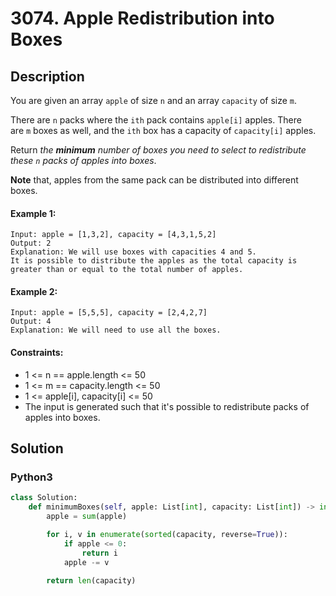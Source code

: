 # 3074. Apple Redistribution into Boxes


## Description
You are given an array `apple` of size `n` and an array `capacity` of size `m`.

There are `n` packs where the `ith` pack contains `apple[i]` apples. There are `m` boxes as well, and the `ith` box has a capacity of `capacity[i]` apples.

Return *the **minimum** number of boxes you need to select to redistribute these *`n`* packs of apples into boxes*.

**Note** that, apples from the same pack can be distributed into different boxes.

#### Example 1:
```
Input: apple = [1,3,2], capacity = [4,3,1,5,2]
Output: 2
Explanation: We will use boxes with capacities 4 and 5.
It is possible to distribute the apples as the total capacity is greater than or equal to the total number of apples.
```

#### Example 2:
```
Input: apple = [5,5,5], capacity = [2,4,2,7]
Output: 4
Explanation: We will need to use all the boxes.
```

#### Constraints:
- 1 <= n == apple.length <= 50
- 1 <= m == capacity.length <= 50
- 1 <= apple[i], capacity[i] <= 50
- The input is generated such that it's possible to redistribute packs of apples into boxes.


## Solution

### Python3
```python
class Solution:
    def minimumBoxes(self, apple: List[int], capacity: List[int]) -> int:
        apple = sum(apple)

        for i, v in enumerate(sorted(capacity, reverse=True)):
            if apple <= 0:
                return i
            apple -= v
            
        return len(capacity)
```

